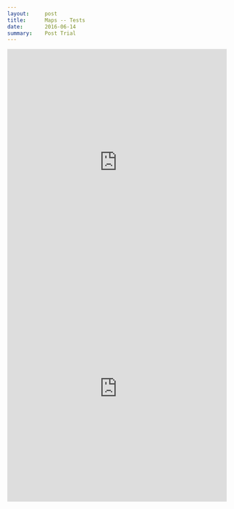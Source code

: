 ```yaml
---
layout:     post
title:      Maps -- Tests
date:       2016-06-14
summary:    Post Trial
---
```


<iframe width="100%" height="520" frameborder="0" src="https://carlocorsato.cartodb.com/viz/f73d4e00-26aa-11e6-9d3f-0e31c9be1b51/embed_map" allowfullscreen webkitallowfullscreen mozallowfullscreen oallowfullscreen msallowfullscreen></iframe>


<iframe width="100%" height="520" frameborder="0" src="https://carlocorsato.cartodb.com/viz/1e13ed82-3311-11e6-b280-0ecd1babdde5/embed_map" allowfullscreen webkitallowfullscreen mozallowfullscreen oallowfullscreen msallowfullscreen></iframe>
